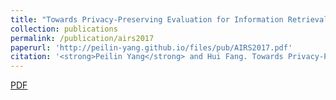 ```yaml
---
title: "Towards Privacy-Preserving Evaluation for Information Retrieval Models over Industry Data Sets"
collection: publications
permalink: /publication/airs2017
paperurl: 'http://peilin-yang.github.io/files/pub/AIRS2017.pdf'
citation: '<strong>Peilin Yang</strong> and Hui Fang. Towards Privacy-Preserving Evaluation for Information Retrieval Models Over Industry Data Sets. In In Proceedings of the 13th Asia Information Retrieval Societies Conference (AIRS&#39;2017). Springer International Publishing, Jeju Island, South Korea, 210-221.'
---
```

[PDF](http://peilin-yang.github.io/files/pub/AIRS2017.pdf)